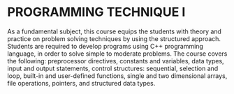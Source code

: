 # PROGRAMMING TECHNIQUE I
As a fundamental subject, this course equips the students with theory and practice on problem
solving techniques by using the structured approach. Students are required to develop programs
using C++ programming language, in order to solve simple to moderate problems. The course
covers the following: preprocessor directives, constants and variables, data types, input and
output statements, control structures: sequential, selection and loop, built-in and user-defined
functions, single and two dimensional arrays, file operations, pointers, and structured data
types.
